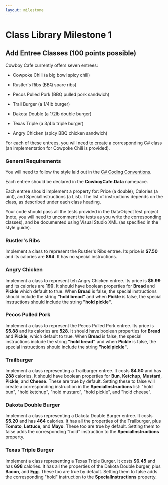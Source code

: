 ```yaml
---
layout: milestone
---
```


# Class Library Milestone 1

## Add Entree Classes (100 points possible)

Cowboy Cafe currently offers seven entrees:

* Cowpoke Chili (a big bowl spicy chili)

* Rustler's Ribs (BBQ spare ribs)

* Pecos Pulled Pork (BBQ pulled pork sandwich)

* Trail Burger (a 1/4lb burger)

* Dakota Double (a 1/2lb double burger)

* Texas Triple (a 3/4lb triple burger)

* Angry Chicken (spicy BBQ chicken sandwich)

For each of these entrees, you will need to create a corresponding C# class (an implementation for Cowpoke Chili is provided).

### General Requirements

You will need to follow the style laid out in the [C# Coding Conventions](https://docs.microsoft.com/en-us/dotnet/csharp/programming-guide/inside-a-program/coding-conventions).

Each entree should be declared in the **CowboyCafe.Data** namepace.

Each entree should implement a property for: Price (a double), Calories (a uint), and SpecialInstructions (a List<string>).  The list of instructions depends on the class, as described under each class heading.

Your code should pass all the tests  provided in the DataObjectTest project (note, you will need to uncomment the tests as you write the corresponding classes), and be documented using Visual Studio XML (as specified in the style guide).

### Rustler's Ribs
Implement a class to represent the Rustler's Ribs entree.  Its price is **$7.50** and its calories are **894**.  It has no special instructions.

### Angry Chicken
Implement a class to represent teh Angry Chicken entree.  Its price is **$5.99** and its calories are **190**.  It should have boolean properties for **Bread** and **Pickle** which default to true.  When **Bread** is false, the special instructions should include the string **"hold bread"** and when **Pickle** is false, the special instructions should include the string **"hold pickle"**.

### Pecos Pulled Pork
Implement a class to represent the Pecos Pulled Pork entree.  Its price is **$5.88** and its calories are **528**.  It should have boolean properties for **Bread** and **Pickle**, which default to true.  When **Bread** is false, the special instructions include the string **"hold bread"** and when **Pickle** is false, the special instructions should include the string **"hold pickle"**.

### Trailburger
Implement a class representing a Trailburger entree.  It costs **$4.50** and has **288** calories.  It should have boolean properties for **Bun**, **Ketchup**, **Mustard**, **Pickle**, and **Cheese**.  These are true by default.  Setting these to false will create a corresponding instruction in the **SpecialInstructions** list: "hold bun", "hold ketchup", "hold mustard", "hold pickle", and "hold cheese".

### Dakota Double Burger
Implement a class representing a Dakota Double Burger entree.  It costs **$5.20** and has **464** calories. It has all the properties of the Trailburger, plus **Tomato**, **Lettuce**, and **Mayo**.  These too are true by default.  Setting them to false adds the corresponding "hold" instruction to the **SpecialInstructions** property.

### Texas Triple Burger
Implement a class representing a Texas Triple Burger.  It costs **$6.45** and has **698** calories. It has all the properties of the Dakota Double burger, plus **Bacon**,  and **Egg**.  These too are true by default.  Setting them to false adds the corresponding "hold" instruction to the **SpecialInstructions** property.
